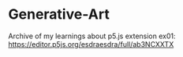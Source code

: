 # Generative-Art
Archive of my learnings about p5.js extension
ex01: https://editor.p5js.org/esdraesdra/full/ab3NCXXTX
